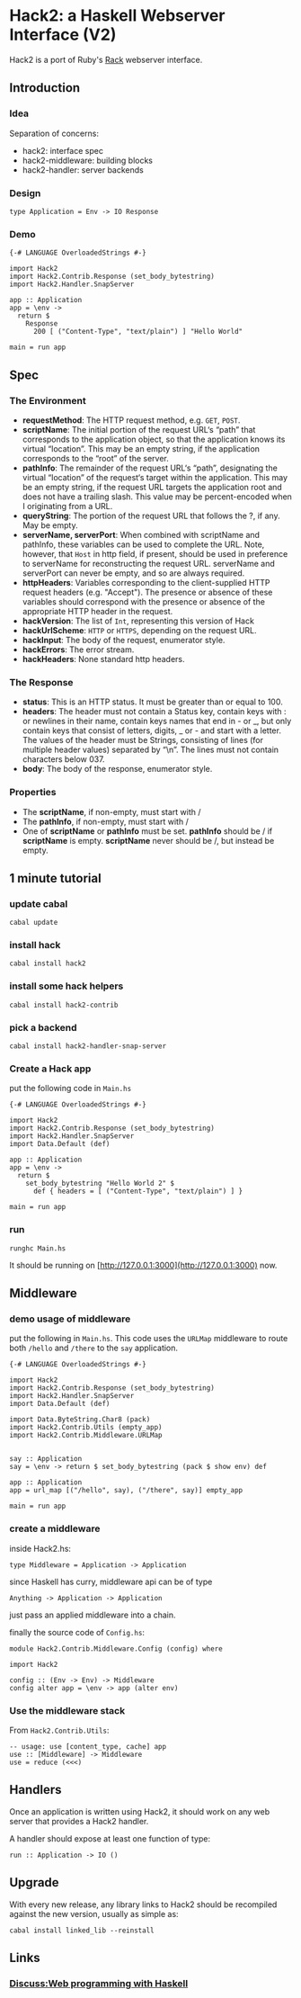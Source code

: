 Hack2: a Haskell Webserver Interface (V2)
========================================

Hack2 is a port of Ruby's [Rack](http://rack.rubyforge.org/) webserver interface.

Introduction
------------

### Idea

Separation of concerns:

* hack2: interface spec
* hack2-middleware: building blocks
* hack2-handler: server backends

### Design

    type Application = Env -> IO Response

### Demo

    {-# LANGUAGE OverloadedStrings #-}

    import Hack2
    import Hack2.Contrib.Response (set_body_bytestring)
    import Hack2.Handler.SnapServer

    app :: Application
    app = \env -> 
      return $ 
        Response 
          200 [ ("Content-Type", "text/plain") ] "Hello World"

    main = run app
    

Spec
----

### The Environment

* __requestMethod__: The HTTP request method, e.g. `GET`, `POST`.
* __scriptName__: The initial portion of the request URL‘s “path” that corresponds to the application object, so that the application knows its virtual “location”. This may be an empty string, if the application corresponds to the “root” of the server.
* __pathInfo__: The remainder of the request URL‘s “path”, designating the virtual “location” of the request‘s target within the application. This may be an empty string, if the request URL targets the application root and does not have a trailing slash. This value may be percent-encoded when I originating from a URL.
* __queryString__: The portion of the request URL that follows the ?, if any. May be empty.
* __serverName, serverPort__: When combined with scriptName and pathInfo, these variables can be used to complete the URL. Note, however, that `Host` in http field, if present, should be used in preference to serverName for reconstructing the request URL. serverName and serverPort can never be empty, and so are always required.
* __httpHeaders__: Variables corresponding to the client-supplied HTTP request headers (e.g. "Accept"). The presence or absence of these variables should correspond with the presence or absence of the appropriate HTTP header in the request. 
* __hackVersion__: The list of `Int`, representing this version of Hack
* __hackUrlScheme__: `HTTP` or `HTTPS`, depending on the request URL. 
* __hackInput__: The body of the request, enumerator style.
* __hackErrors__: The error stream.
* __hackHeaders__: None standard http headers.


### The Response

* __status__: This is an HTTP status. It must be greater than or equal to 100. 
* __headers__: The header must not contain a Status key, contain keys with : or newlines in their name, contain keys names that end in - or _, but only contain keys that consist of letters, digits, _ or - and start with a letter. The values of the header must be Strings, consisting of lines (for multiple header values) separated by “\n”. The lines must not contain characters below 037.
* __body__: The body of the response, enumerator style.

### Properties

* The __scriptName__, if non-empty, must start with /
* The __pathInfo__, if non-empty, must start with /
* One of __scriptName__ or __pathInfo__ must be set. __pathInfo__ should be / if __scriptName__ is empty. __scriptName__ never should be /, but instead be empty.


1 minute tutorial
-----------------

### update cabal

    cabal update
    
### install hack

    cabal install hack2

### install some hack helpers
  
    cabal install hack2-contrib

### pick a backend

    cabal install hack2-handler-snap-server

### Create a Hack app

put the following code in `Main.hs`

    {-# LANGUAGE OverloadedStrings #-}

    import Hack2
    import Hack2.Contrib.Response (set_body_bytestring)
    import Hack2.Handler.SnapServer
    import Data.Default (def)

    app :: Application
    app = \env -> 
      return $ 
        set_body_bytestring "Hello World 2" $ 
          def { headers = [ ("Content-Type", "text/plain") ] }

    main = run app


### run

    runghc Main.hs

It should be running on [http://127.0.0.1:3000](http://127.0.0.1:3000) now.

Middleware
-----------

### demo usage of middleware

put the following in `Main.hs`. This code uses the `URLMap` middleware to route both `/hello` and `/there` to the `say` application.

    {-# LANGUAGE OverloadedStrings #-}

    import Hack2
    import Hack2.Contrib.Response (set_body_bytestring)
    import Hack2.Handler.SnapServer
    import Data.Default (def)

    import Data.ByteString.Char8 (pack)
    import Hack2.Contrib.Utils (empty_app)
    import Hack2.Contrib.Middleware.URLMap


    say :: Application
    say = \env -> return $ set_body_bytestring (pack $ show env) def

    app :: Application
    app = url_map [("/hello", say), ("/there", say)] empty_app

    main = run app

### create a middleware

inside Hack2.hs:

    type Middleware = Application -> Application

since Haskell has curry, middleware api can be of type

    Anything -> Application -> Application

just pass an applied middleware into a chain.

finally the source code of `Config.hs`:

    module Hack2.Contrib.Middleware.Config (config) where

    import Hack2

    config :: (Env -> Env) -> Middleware
    config alter app = \env -> app (alter env)


### Use the middleware stack

From `Hack2.Contrib.Utils`:

    -- usage: use [content_type, cache] app
    use :: [Middleware] -> Middleware
    use = reduce (<<<)

Handlers
--------

Once an application is written using Hack2, it should work on any web server that provides a Hack2 handler.

A handler should expose at least one function of type:

    run :: Application -> IO ()

Upgrade
-------

With every new release, any library links to Hack2 should be recompiled against the new version, usually as simple as:

    cabal install linked_lib --reinstall

Links
-----

### [Discuss:Web programming with Haskell](http://www.haskell.org/mailman/listinfo/web-devel)


